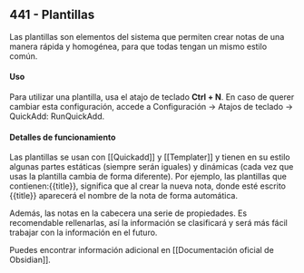 ## 441 - Plantillas

Las plantillas son elementos del sistema que permiten crear notas de una manera rápida y homogénea, para que todas tengan un mismo estilo común.

#### Uso
Para utilizar una plantilla, usa el atajo de teclado **Ctrl + N**. En caso de querer cambiar esta configuración, accede a Configuración -> Atajos de teclado -> QuickAdd: RunQuickAdd.

#### Detalles de funcionamiento

Las plantillas se usan con [[Quickadd]] y [[Templater]] y tienen en su estilo algunas partes estáticas (siempre serán iguales) y dinámicas (cada vez que usas la plantilla cambia de forma diferente). Por ejemplo, las plantillas que contienen:{{title}}, significa que al crear la nueva nota, donde esté escrito {{title}} aparecerá el nombre de la nota de forma automática.

Además, las notas en la cabecera una serie de propiedades. Es recomendable rellenarlas, así la información se clasificará y será más fácil trabajar con la información en el futuro.

Puedes encontrar información adicional en [[Documentación oficial de Obsidian]].